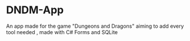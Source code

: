 # DNDM-App
An app made for the game "Dungeons and Dragons" aiming to add every tool needed , made with C# Forms and SQLite
